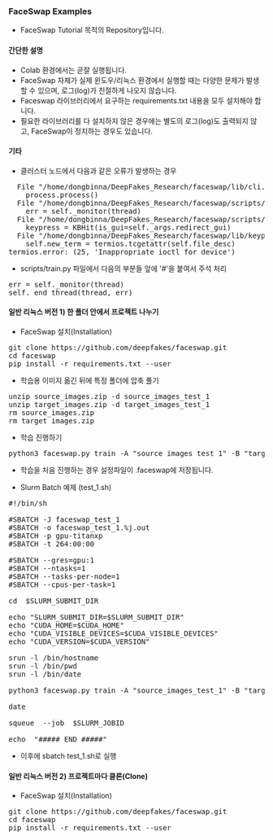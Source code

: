 ### FaceSwap Examples

* FaceSwap Tutorial 목적의 Repository입니다.

#### 간단한 설명

* Colab 환경에서는 곧잘 실행됩니다.
* FaceSwap 자체가 실제 윈도우/리눅스 환경에서 실행할 때는 다양한 문제가 발생할 수 있으며, 로그(log)가 친절하게 나오지 않습니다.
* Faceswap 라이브러리에서 요구하는 requirements.txt 내용을 모두 설치해야 합니다.
* 필요한 라이브러리를 다 설치하지 않은 경우에는 별도의 로그(log)도 출력되지 않고, FaceSwap이 정지하는 경우도 있습니다.

#### 기타

* 클러스터 노드에서 다음과 같은 오류가 발생하는 경우
<pre>
  File "/home/dongbinna/DeepFakes_Research/faceswap/lib/cli.py", line 128, in execute_script
    process.process()
  File "/home/dongbinna/DeepFakes_Research/faceswap/scripts/train.py", line 157, in process
    err = self._monitor(thread)
  File "/home/dongbinna/DeepFakes_Research/faceswap/scripts/train.py", line 343, in _monitor
    keypress = KBHit(is_gui=self._args.redirect_gui)
  File "/home/dongbinna/DeepFakes_Research/faceswap/lib/keypress.py", line 42, in __init__
    self.new_term = termios.tcgetattr(self.file_desc)
termios.error: (25, 'Inappropriate ioctl for device')
</pre>
* scripts/train.py 파일에서 다음의 부분들 앞에 '#'을 붙여서 주석 처리
<pre>
err = self._monitor(thread)
self._end_thread(thread, err)
</pre>

#### 일반 리눅스 버전 1) 한 폴더 안에서 프로젝트 나누기

* FaceSwap 설치(Installation)
<pre>
git clone https://github.com/deepfakes/faceswap.git
cd faceswap
pip install -r requirements.txt --user
</pre>

* 학습용 이미지 옮긴 뒤에 특정 폴더에 압축 풀기
<pre>
unzip source_images.zip -d source_images_test_1
unzip target_images.zip -d target_images_test_1
rm source_images.zip
rm target_images.zip
</pre>

* 학습 진행하기
<pre>
python3 faceswap.py train -A "source_images_test_1" -B "target_images_test_1" -m "./test_1" -t "villain" -bs 16 -s 330 -w -nl
</pre>

* 학습을 처음 진행하는 경우 설정파일이 .faceswap에 저장됩니다.

* Slurm Batch 예제 (test_1.sh)
<pre>
#!/bin/sh

#SBATCH -J faceswap_test_1
#SBATCH -o faceswap_test_1.%j.out
#SBATCH -p gpu-titanxp
#SBATCH -t 264:00:00

#SBATCH --gres=gpu:1
#SBATCH --ntasks=1
#SBATCH --tasks-per-node=1
#SBATCH --cpus-per-task=1

cd  $SLURM_SUBMIT_DIR

echo "SLURM_SUBMIT_DIR=$SLURM_SUBMIT_DIR"
echo "CUDA_HOME=$CUDA_HOME"
echo "CUDA_VISIBLE_DEVICES=$CUDA_VISIBLE_DEVICES"
echo "CUDA_VERSION=$CUDA_VERSION"

srun -l /bin/hostname
srun -l /bin/pwd
srun -l /bin/date

python3 faceswap.py train -A "source_images_test_1" -B "target_images_test_1" -m "./test_1" -t "villain" -bs 16 -s 330 -w -nl

date

squeue  --job  $SLURM_JOBID

echo  "##### END #####"
</pre>

* 이후에 sbatch test_1.sh로 실행

#### 일반 리눅스 버전 2) 프로젝트마다 클론(Clone)

* FaceSwap 설치(Installation)
<pre>
git clone https://github.com/deepfakes/faceswap.git
cd faceswap
pip install -r requirements.txt --user
</pre>
